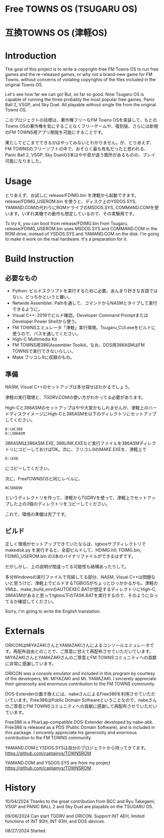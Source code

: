 # Free TOWNS OS (TSUGARU OS)
# 互換TOWNS OS (津軽OS)

# Introduction

The goal of this project is to write a copyright-free FM Towns OS to run free games and the re-released games, or why not a brand-new game for FM Towns. without concerns of violating copyrights of the files included in the original Towns OS.

Let's see how far we can go!  But, so far so good.  Now Tsugaru OS is capable of running the three probably the most popular free games, Panic Ball 2, VSGP, and Sky Duel.  All playable without single file from the original Towns OS.

このプロジェクトの目標は、著作権フリーなFM Towns OSを実装して、もとのTowns OSの著作権を気にすることなくフリーゲームや、復刻版、さらには新規のFM TOWNS用アプリ開発を可能にすることです。

果たしてどこまでできるかはやってみないとわかりません。が、とりあえず、FM TOWNSのフリーソフトの中で、おそらく最も有名だったと思われる、Panic Ball 2, VSGP, Sky Duelの3本はやや音が違う箇所があるものの、プレイ可能になりました。



# Usage

とりあえず、お試しに release/FDIMG.bin を津軽から起動できます。release/FDIMG_USEROM.bin を使うと、ディスク上のYSDOS.SYS, YAMAND.COMの代わりにROMドライブのMSDOS.SYS, COMMAND.COMを使います。いずれ実機での動作も想定しているので、その実験用です。

To try it, you can boot from release/FDIMG.bin from Tsugaru.  release/FDIMG_USEROM.bin uses MSDOS.SYS and COMMAND.COM in the ROM drive, instead of YSDOS.SYS and YAMAND.COM on the disk.  I'm going to make it work on the real hardware.  It's a preparation for it.



# Build Instruction

## 必要なもの

- Python: ビルドスクリプトを実行するために必要。あんまり好きな言語ではない。どっちかというと嫌い。
- Netwide Assembler: Pathを通して、コマンドからNASMとタイプして実行できるように。
- Visual C++: 2019でビルド確認。Developer Command PromptまたはDeveloper Power Shellから使う。
- FM TOWNSエミュレータ「津軽」実行環境。Tsugaru_CUI.exeをビルドに使うので、パスを通してください。
- High-C Multimedia Kit
- FM TOWNS用386|Assembler Toolkit。なお、DOS用386ASMはFM TOWNSで実行できないらしい。
- Make フリコレ9に収録のもの。

## 準備

NASM, Visual C++のセットアップは多分探せばわかるでしょう。

津軽の実行環境と、TGDRV.COMの使い方がわかってる必要があります。

High-Cと386ASMのセットアップはやや大変かもしれませんが、津軽上のハードディスクイメージにHigh-Cと386ASMを以下のディレクトリにセットアップしてください。
```
D:\HC386
D:\386ASM
```
386ASMは386ASM.EXE, 386LINK.EXEなど実行ファイルを386ASMディレクトリにコピーしておけばOK。次に、フリコレ9のMAKE.EXEを、津軽上で
```
D:\EXE
```
にコピーしてください。

次に、FreeTOWNSOSと同じレベルに、
```
HC386ENV
```
というディレクトリを作って、津軽からTGDRVを使って、津軽上でセットアップした上の3個のディレクトリをコピーしてください。

これで、環境の準備は完了です。

## ビルド

正しく環境がセットアップできていたならば、tgbiosサブディレクトリで makedisk.py を実行すると、全部ビルドして、HDIMG.h0, FDIMG.bin, FDIMG_USEROM.bin の3本のバイナリファイルができるはずです。

だがしかし、上の説明が間違ってる可能性も結構あったりして。

多分Windowsの実行ファイルで完結してる部分、NASM, Visual C++は問題ないと思うけど、津軽上でビルドするTGBIOSがちょっとひっかかるかも。津軽のVMは、make_build_envのAUTOEXEC.BATが想定するディレクトリにHigh-C, 386ASMがあると思ってtgbios下のTASK.BATを実行するので、そのようになってるか確認してください。





Sorry, I'm going to write the English translation.




# Externals

ORICONはMIYAZAKIさんとYAMAZAKIさんによるコンソールエミュレータです。再配布自由とのことで、ご厚意に甘えて再配布させていただいています。MIYAZAKIさんとYAMAZAKIさんのご厚意とFM TOWNSコミュニティへの貢献に非常に感謝しています。

ORICON was a console emulator and included in this program by courtesy of the developers, Mr. MIYAZAKI and Mr. YAMAZAKI.  I sincerely appreciate their generosity and enormous contribution to the FM TOWNS community.

DOS-Extenderの置き換えには、nabeさんによるFree386を利用させていただいています。Free386はPublic Domain Softwareということなので、nabeさんのご厚意とFM TOWNSコミュニティへの貢献に感謝して再配布させていただいています。

Free386 is a PharLap-compatible DOS-Extender developed by nabe-abk.  Free386 is released as a PDS (Public Domain Software), and is included in this package.  I sincerely appreciate his generosity and enormous contribution to the FM TOWNS community.

YAMAND.COMとYSDOS.SYSは自分のプロジェクトから持ってきてます。https://github.com/captainys/TOWNSROM

YAMAND.COM and YSDOS.SYS are from my project https://github.com/captainys/TOWNSROM .





# History
10/04/2024  Thanks to the great contribution from BCC and Ryu Takegami, VSGP and PANIC BALL 2 and Sky Duel are playable on the TSUGARU OS.

09/06/2024  Can start TGDRV and ORICON.  Support INT AEH, limited functions of INT 90H, INT 93H, and DOS devices.

08/27/2024  Started.
